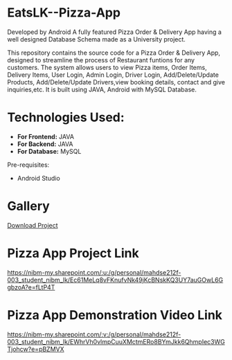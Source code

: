 # EatsLK--Pizza-App
Developed by Android
A fully featured Pizza Order & Delivery App having a well designed Database Schema made as a University project.

This repository contains the source code for a Pizza Order & Delivery App, designed to streamline the process of Restaurant funtions for any customers. The system allows users to view Pizza items, Order Items, Delivery Items, User Login, Admin Login, Driver Login, Add/Delete/Update Products, Add/Delete/Update Drivers,view booking details, contact and give inquiries,etc. It is built using JAVA, Android with MySQL Database.

# Technologies Used:

- **For Frontend:** JAVA
- **For Backend:** JAVA
- **For Database:** MySQL

Pre-requisites:
- Android Studio


# Gallery

[Download Project](https://github.com/chaana-00/Pizza-App/files/10902316/OneDrive_2023-03-06.zip)

# Pizza App Project Link
https://nibm-my.sharepoint.com/:u:/g/personal/mahdse212f-003_student_nibm_lk/Ec61MeLq8vFKnufvNk49jKcBNskKQ3UY7auGOwL6GgbzoA?e=fLtP4T

# Pizza App Demonstration Video Link
https://nibm-my.sharepoint.com/:v:/g/personal/mahdse212f-003_student_nibm_lk/EWhrVh0vlmpCuuXMctmERo8BYmJkk6QhmpIec3WGTjohcw?e=pBZMVX
